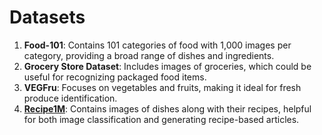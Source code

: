 # Datasets

1. **Food-101**: Contains 101 categories of food with 1,000 images per category, providing a broad range of dishes and ingredients.
2. **Grocery Store Dataset**: Includes images of groceries, which could be useful for recognizing packaged food items.
3. **VEGFru**: Focuses on vegetables and fruits, making it ideal for fresh produce identification.
4. [**Recipe1M**](https://paperswithcode.com/dataset/recipe1m-1): Contains images of dishes along with their recipes, helpful for both image classification and generating recipe-based articles.
